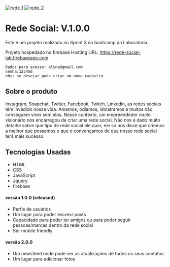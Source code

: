 ![rede_1](https://user-images.githubusercontent.com/39528553/48037816-3015b980-e155-11e8-8595-c008858aecea.PNG)
![rede_2](https://user-images.githubusercontent.com/39528553/48037898-766b1880-e155-11e8-8caf-de5405a202f2.PNG)

# Rede Social: V.1.0.0

Este é um projeto realizado no Sprint 3 no bootcamp da Laboratoria.

Projeto hospedado no firebase Hosting URL: https://rede-social-lab.firebaseapp.com

```
Dados para acesso: alyne@gmail.com 
senha:123456 
obs: se desejar pode criar um novo cadastro
```

## Sobre o produto

Instagram, Snapchat, Twitter, Facebook, Twitch, Linkedin, as redes sociais têm invadido nossa vida. Amamos, odiamos, idolatramos e muitos não conseguem viver sem elas. Nesse contexto, um empreendedor muito visionário nos encarregou de criar uma rede social. Não nos é dado muito detalhe sobre que tipo de rede social ele quer, ele só nos disse que criemos a melhor que possamos e que o convençamos de que nosso rede social terá mais sucesso.

## Tecnologias Usadas

- HTML
- CSS
- JavaScript
- Jquery
- firebase

#### versão 1.0.0 (released)

- Perfis de usuários
- Um lugar para poder escrevr posts
- Capacidade para poder ter amigos ou para poder seguir pessoas/marcas dentro da rede social
- Ser mobile friendly

#### versão 2.0.0 

- Um newsfeed onde pode ver as atualizações de todos os seus contatos. 
- Um lugar para adicionar fotos

